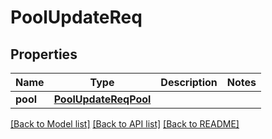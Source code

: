 # PoolUpdateReq

## Properties
Name | Type | Description | Notes
------------ | ------------- | ------------- | -------------
**pool** | [**PoolUpdateReqPool**](PoolUpdateReqPool.md) |  | 

[[Back to Model list]](../README.md#documentation-for-models) [[Back to API list]](../README.md#documentation-for-api-endpoints) [[Back to README]](../README.md)


